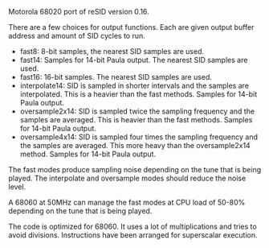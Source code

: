 Motorola 68020 port of reSID version 0.16.

There are a few choices for output functions. Each are given
output buffer address and amount of SID cycles to run.

- fast8: 8-bit samples, the nearest SID samples are used.
- fast14: Samples for 14-bit Paula output. The nearest SID samples are used.
- fast16: 16-bit samples. The nearest SID samples are used.
- interpolate14: SID is sampled in shorter intervals and the samples
                 are interpolated. This is a heavier than the fast methods.
                 Samples for 14-bit Paula output.
- oversample2x14: SID is sampled twice the sampling frequency and
                  the samples are averaged. This is heavier than the fast methods.
                  Samples for 14-bit Paula output.
- oversample4x14: SID is sampled four times the sampling frequency and
                  the samples are averaged. This more heavy than the 
                  oversample2x14 method.
                  Samples for 14-bit Paula output.

The fast modes produce sampling noise depending on the tune that is being
played. The interpolate and oversample modes should reduce the noise level.

A 68060 at 50MHz can manage the fast modes at CPU load of 50-80% depending
on the tune that is being played.

The code is optimized for 68060. It uses a lot of multiplications and tries
to avoid divisions. Instructions have been arranged for superscalar execution.
